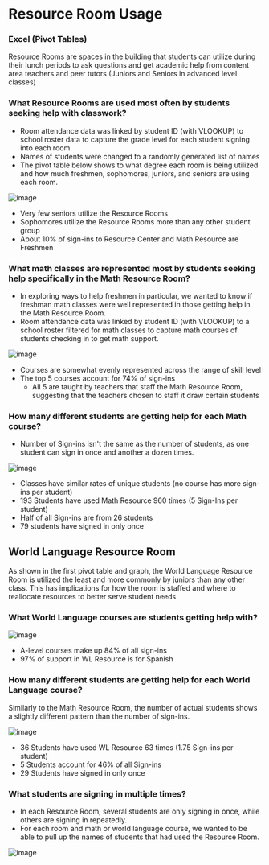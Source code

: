 # Resource Room Usage

### Excel (Pivot Tables)

Resource Rooms are spaces in the building that students can utilize during their lunch periods to ask questions and get academic help from content area teachers and peer tutors (Juniors and Seniors in advanced level classes)

### What Resource Rooms are used most often by students seeking help with classwork?

- Room attendance data was linked by student ID (with VLOOKUP) to school roster data to capture the grade level for each student signing into each room.
- Names of students were changed to a randomly generated list of names
- The pivot table below shows to what degree each room is being utilized and how much freshmen, sophomores, juniors, and seniors are using each room.
  
![image](https://github.com/user-attachments/assets/d20c3240-aa60-44fb-9a9c-7fd9535e566e)

- Very few seniors utilize the Resource Rooms
- Sophomores utilize the Resource Rooms more than any other student group
- About 10% of sign-ins to Resource Center and Math Resource are Freshmen						

### What math classes are represented most by students seeking help specifically in the Math Resource Room?

 - In exploring ways to help freshmen in particular, we wanted to know if freshman math classes were well represented in those getting help in the Math Resource Room.
 - Room attendance data was linked by student ID (with VLOOKUP) to a school roster filtered for math classes to capture math courses of students checking in to get math support.
   
![image](https://github.com/user-attachments/assets/d46d4006-8837-4185-8ccc-c7f22cb1f9f3)

 - Courses are somewhat evenly represented across the range of skill level
 - The top 5 courses account for 74% of sign-ins
    - All 5 are taught by teachers that staff the Math Resource Room, suggesting that the teachers chosen to staff it draw certain students

### How many different students are getting help for each Math course?								
 - Number of Sign-ins isn't the same as the number of students, as one student can sign in once and another a dozen times.

![image](https://github.com/user-attachments/assets/f75bd408-e024-4246-a0cc-31bf3cbb6ba0)

- Classes have similar rates of unique students (no course has more sign-ins per student)
- 193 Students have used Math Resource 960 times (5 Sign-Ins per student)
- Half of all Sign-ins are from 26 students
- 79 students have signed in only once

## World Language Resource Room

As shown in the first pivot table and graph, the World Language Resource Room is utilized the least and more commonly by juniors than any other class. This has implications for how the room is staffed and where to reallocate resources to better serve student needs.

### What World Language courses are students getting help with?

![image](https://github.com/user-attachments/assets/6a0c8932-3229-40a7-952e-537f83218f4c)

- A-level courses make up 84% of all sign-ins
- 97% of support in WL Resource is for Spanish

### How many different students are getting help for each World Language course?

Similarly to the Math Resource Room, the number of actual students shows a slightly different pattern than the number of sign-ins.

![image](https://github.com/user-attachments/assets/1bf16dcd-2876-4cc2-9e1a-df89ea31fe2c)

 - 36 Students have used WL Resource 63 times (1.75 Sign-ins per student)
 - 5 Students account for 46% of all Sign-ins
 - 29 Students have signed in only once

### What students are signing in multiple times?

 - In each Resource Room, several students are only signing in once, while others are signing in repeatedly.
 - For each room and math or world language course, we wanted to be able to pull up the names of students that had used the Resource Room.

![image](https://github.com/user-attachments/assets/de6bba65-87e3-46ff-a566-bceaaf63a097)

 
